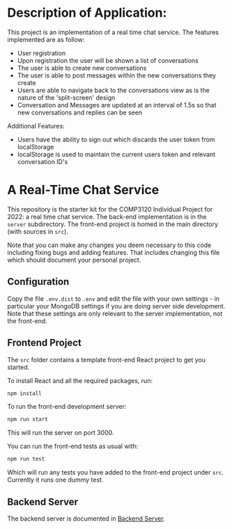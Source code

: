 <!-- @format -->

# Description of Application:

This project is an implementation of a real time chat service. The features implemented are as follow:

- User registration
- Upon registration the user will be shown a list of conversations
- The user is able to create new conversations
- The user is able to post messages within the new conversations they create
- Users are able to navigate back to the conversations view as is the nature of the 'split-screen' design
- Conversation and Messages are updated at an interval of 1.5s so that new conversations and replies can be seen

Additional Features:

- Users have the ability to sign out which discards the user token from localStorage
- localStorage is used to maintain the current users token and relevant conversation ID's

# A Real-Time Chat Service

This repository is the starter kit for the COMP3120 Individual Project
for 2022: a real time chat service. The back-end implementation is
in the `server` subdirectory. The front-end project is homed in the
main directory (with sources in `src`).

Note that you can make any changes you deem necessary to this code including
fixing bugs and adding features. That includes changing this file which should document
your personal project.

## Configuration

Copy the file `.env.dist` to `.env` and edit the file with your own
settings - in particular your MongoDB settings if you are doing server
side development. Note that these settings are only relevant to the
server implementation, not the front-end.

## Frontend Project

The `src` folder contains a template front-end React project to get you
started.

To install React and all the required packages, run:

```bash
npm install
```

To run the front-end development server:

```bash
npm run start
```

This will run the server on port 3000.

You can run the front-end tests as usual with:

```bash
npm run test
```

Which will run any tests you have added to the front-end project under `src`. Currently it
runs one dummy test.

## Backend Server

The backend server is documented in [Backend Server](doc/backend.md).
